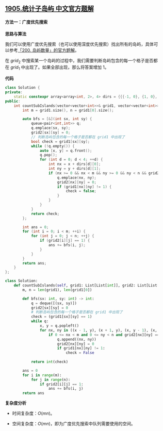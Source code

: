 ## [1905.统计子岛屿 中文官方题解](https://leetcode.cn/problems/count-sub-islands/solutions/100000/tong-ji-zi-dao-yu-by-leetcode-solution-x32x)

#### 方法一：广度优先搜索

**思路与算法**

我们可以使用广度优先搜索（也可以使用深度优先搜索）找出所有的岛屿，具体可以参考[「200. 岛屿数量」的官方题解](https://leetcode-cn.com/problems/number-of-islands/solution/dao-yu-shu-liang-by-leetcode/)。

在 $\textit{grid}_2$ 中搜索某一个岛屿的过程中，我们需要判断岛屿包含的每一个格子是否都在 $\textit{grid}_1$ 中出现了。如果全部出现，那么将答案增加 $1$。

**代码**

```C++ [sol1-C++]
class Solution {
private:
    static constexpr array<array<int, 2>, 4> dirs = {{{-1, 0}, {1, 0}, {0, -1}, {0, 1}}};
public:
    int countSubIslands(vector<vector<int>>& grid1, vector<vector<int>>& grid2) {
        int m = grid1.size(), n = grid1[0].size();

        auto bfs = [&](int sx, int sy) {
            queue<pair<int,int>> q;
            q.emplace(sx, sy);
            grid2[sx][sy] = 0;
            // 判断岛屿包含的每一个格子是否都在 grid1 中出现了
            bool check = grid1[sx][sy];
            while (!q.empty()) {
                auto [x, y] = q.front();
                q.pop();
                for (int d = 0; d < 4; ++d) {
                    int nx = x + dirs[d][0];
                    int ny = y + dirs[d][1];
                    if (nx >= 0 && nx < m && ny >= 0 && ny < n && grid2[nx][ny] == 1) {
                        q.emplace(nx, ny);
                        grid2[nx][ny] = 0;
                        if (grid1[nx][ny] != 1) {
                            check = false;
                        }
                    }
                }
            }
            return check;
        };

        int ans = 0;
        for (int i = 0; i < m; ++i) {
            for (int j = 0; j < n; ++j) {
                if (grid2[i][j] == 1) {
                    ans += bfs(i, j);
                }
            }
        }
        return ans;
    }
};
```

```Python [sol1-Python3]
class Solution:
    def countSubIslands(self, grid1: List[List[int]], grid2: List[List[int]]) -> int:
        m, n = len(grid1), len(grid1[0])

        def bfs(sx: int, sy: int) -> int:
            q = deque([(sx, sy)])
            grid2[sx][sy] = 0
            # 判断岛屿包含的每一个格子是否都在 grid1 中出现了
            check = (grid1[sx][sy] == 1)
            while q:
                x, y = q.popleft()
                for nx, ny in ((x - 1, y), (x + 1, y), (x, y - 1), (x, y + 1)):
                    if 0 <= nx < m and 0 <= ny < n and grid2[nx][ny] == 1:
                        q.append((nx, ny))
                        grid2[nx][ny] = 0
                        if grid1[nx][ny] != 1:
                            check = False
            
            return int(check)

        ans = 0
        for i in range(m):
            for j in range(n):
                if grid2[i][j] == 1:
                    ans += bfs(i, j)
        return ans
```

**复杂度分析**

- 时间复杂度：$O(mn)$。

- 空间复杂度：$O(mn)$，即为广度优先搜索中队列需要使用的空间。